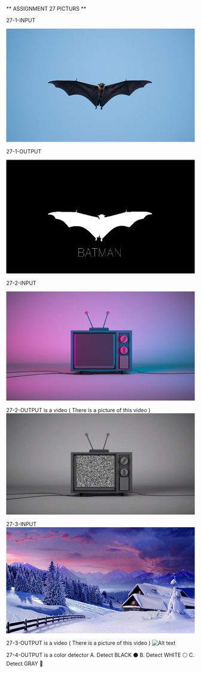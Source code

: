 ** ASSIGNMENT 27 PICTURS **

27-1-INPUT

![Alt text](1_input.jpg)

27-1-OUTPUT

![Alt text](1_output.jpg)

27-2-INPUT

![Alt text](2_input.jpg)

27-2-OUTPUT is a video ( There is a picture of this video )
![Alt text](2_output.png)

27-3-INPUT
![Alt text](3_input.jpg)

27-3-OUTPUT is a video ( There is a picture of this video )
![Alt text](3_output.png)

27-4-OUTPUT is a color detector 
A. Detect BLACK ⚫
B. Detect WHITE ⚪
C. Detect GRAY  🔘